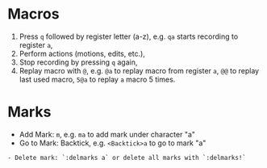 # Macros
1. Press `q` followed by register letter (a-z), e.g. `qa` starts recording to register `a`,
2. Perform actions (motions, edits, etc.),
3. Stop recording by pressing `q` again,
4. Replay macro with `@`, e.g. `@a` to replay macro from register `a`, `@@` to replay last used macro, `5@a` to replay `a` macro 5 times.

# Marks
- Add Mark: `m`, e.g. `ma` to add mark under character "a"
- Go to Mark: Backtick, e.g. `<Backtick>a` to go to mark "a"
```
- Delete mark: `:delmarks a` or delete all marks with `:delmarks!`
